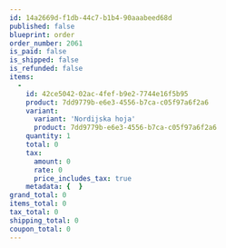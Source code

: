 ```yaml
---
id: 14a2669d-f1db-44c7-b1b4-90aaabeed68d
published: false
blueprint: order
order_number: 2061
is_paid: false
is_shipped: false
is_refunded: false
items:
  -
    id: 42ce5042-02ac-4fef-b9e2-7744e16f5b95
    product: 7dd9779b-e6e3-4556-b7ca-c05f97a6f2a6
    variant:
      variant: 'Nordijska hoja'
      product: 7dd9779b-e6e3-4556-b7ca-c05f97a6f2a6
    quantity: 1
    total: 0
    tax:
      amount: 0
      rate: 0
      price_includes_tax: true
    metadata: {  }
grand_total: 0
items_total: 0
tax_total: 0
shipping_total: 0
coupon_total: 0
---
```

